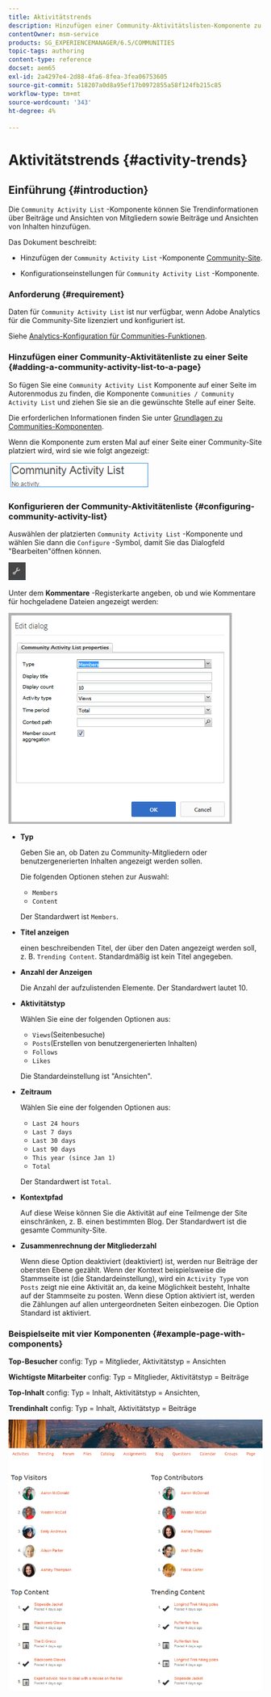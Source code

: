 ```yaml
---
title: Aktivitätstrends
description: Hinzufügen einer Community-Aktivitätslisten-Komponente zu einer Seite
contentOwner: msm-service
products: SG_EXPERIENCEMANAGER/6.5/COMMUNITIES
topic-tags: authoring
content-type: reference
docset: aem65
exl-id: 2a4297e4-2d88-4fa6-8fea-3fea06753605
source-git-commit: 518207a0d8a95ef17b0972855a58f124fb215c85
workflow-type: tm+mt
source-wordcount: '343'
ht-degree: 4%

---
```


# Aktivitätstrends {#activity-trends}

## Einführung {#introduction}

Die `Community Activity List` -Komponente können Sie Trendinformationen über Beiträge und Ansichten von Mitgliedern sowie Beiträge und Ansichten von Inhalten hinzufügen.

Das Dokument beschreibt:

* Hinzufügen der `Community Activity List` -Komponente [Community-Site](/help/communities/overview.md#community-sites).

* Konfigurationseinstellungen für `Community Activity List` -Komponente.

### Anforderung {#requirement}

Daten für `Community Activity List` ist nur verfügbar, wenn Adobe Analytics für die Community-Site lizenziert und konfiguriert ist.

Siehe [Analytics-Konfiguration für Communities-Funktionen](/help/communities/analytics.md).

### Hinzufügen einer Community-Aktivitätenliste zu einer Seite {#adding-a-community-activity-list-to-a-page}

So fügen Sie eine `Community Activity List` Komponente auf einer Seite im Autorenmodus zu finden, die Komponente `Communities / Community Activity List` und ziehen Sie sie an die gewünschte Stelle auf einer Seite.

Die erforderlichen Informationen finden Sie unter [Grundlagen zu Communities-Komponenten](/help/communities/basics.md).

Wenn die Komponente zum ersten Mal auf einer Seite einer Community-Site platziert wird, wird sie wie folgt angezeigt:

![community-activity](assets/community-activity.png)

### Konfigurieren der Community-Aktivitätenliste  {#configuring-community-activity-list}

Auswählen der platzierten `Community Activity List` -Komponente und wählen Sie dann die `Configure` -Symbol, damit Sie das Dialogfeld &quot;Bearbeiten&quot;öffnen können.

![konfigurieren](assets/configure-new.png)

Unter dem **Kommentare** -Registerkarte angeben, ob und wie Kommentare für hochgeladene Dateien angezeigt werden:

![Eigenschaften](assets/activity-list-properties.png)

* **Typ**

  Geben Sie an, ob Daten zu Community-Mitgliedern oder benutzergenerierten Inhalten angezeigt werden sollen.

  Die folgenden Optionen stehen zur Auswahl:

   * `Members`
   * `Content`

  Der Standardwert ist `Members`.

* **Titel anzeigen**

  einen beschreibenden Titel, der über den Daten angezeigt werden soll, z. B. `Trending Content`.
Standardmäßig ist kein Titel angegeben.

* **Anzahl der Anzeigen**

  Die Anzahl der aufzulistenden Elemente.
Der Standardwert lautet 10.

* **Aktivitätstyp**

  Wählen Sie eine der folgenden Optionen aus:

   * `Views`(Seitenbesuche)
   * `Posts`(Erstellen von benutzergenerierten Inhalten)
   * `Follows`
   * `Likes`

  Die Standardeinstellung ist &quot;Ansichten&quot;.

* **Zeitraum**

  Wählen Sie eine der folgenden Optionen aus:

   * `Last 24 hours`
   * `Last 7 days`
   * `Last 30 days`
   * `Last 90 days`
   * `This year (since Jan 1)`
   * `Total`

  Der Standardwert ist `Total`.

* **Kontextpfad**

  Auf diese Weise können Sie die Aktivität auf eine Teilmenge der Site einschränken, z. B. einen bestimmten Blog.
Der Standardwert ist die gesamte Community-Site.

* **Zusammenrechnung der Mitgliederzahl**

  Wenn diese Option deaktiviert (deaktiviert) ist, werden nur Beiträge der obersten Ebene gezählt. Wenn der Kontext beispielsweise die Stammseite ist (die Standardeinstellung), wird ein `Activity Type` von `Posts` zeigt nie eine Aktivität an, da keine Möglichkeit besteht, Inhalte auf der Stammseite zu posten. Wenn diese Option aktiviert ist, werden die Zählungen auf allen untergeordneten Seiten einbezogen.
Die Option Standard ist aktiviert.

### Beispielseite mit vier Komponenten {#example-page-with-components}

**Top-Besucher** config: Typ = Mitglieder, Aktivitätstyp = Ansichten

**Wichtigste Mitarbeiter** config: Typ = Mitglieder, Aktivitätstyp = Beiträge

**Top-Inhalt** config: Typ = Inhalt, Aktivitätstyp = Ansichten,

**Trendinhalt** config: Typ = Inhalt, Aktivitätstyp = Beiträge

![Komponenten](assets/activity-list-components.png)

